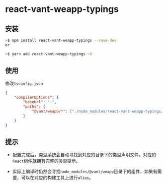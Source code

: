 # react-vant-weapp-typings

## 安装

```bash
>$ npm install react-vant-weapp-typings --save-dev
or

>$ yarn add react-vant-weapp-typings -D
```

## 使用

修改`tsconfig.json`

```json
{
    "compilerOptions": {
        "baseUrl": ".",
        "paths": {
            "@vant/weapp/*": ["./node_modules/react-vant-weapp-typings/dist/*"]
        }
    }
}
```

## 提示

-   配置完成后，类型系统会自动寻找到对应的目录下的类型声明文件。对应的`React`组件就拥有完整的类型提示。

-   实际上编译时仍然会寻找`node_modules/@vant/weapp`目录下的组件，如果有需要，可以在对应的构建工具上进行`alias`。
